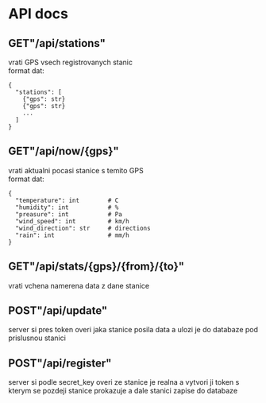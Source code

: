 # API docs

## GET"/api/stations"
vrati GPS vsech registrovanych stanic <br/> 
format dat:
```
{
  "stations": [
    {"gps": str}
    {"gps": str}
    ...
  ]
}
```

## GET"/api/now/{gps}"
vrati aktualni pocasi stanice s temito GPS <br/> 
format dat:
```
{
  "temperature": int        # C
  "humidity": int           # %
  "preasure": int           # Pa
  "wind_speed": int         # km/h
  "wind_direction": str     # directions
  "rain": int               # mm/h 
}
```

## GET"/api/stats/{gps}/{from}/{to}"
vrati vchena namerena data z dane stanice

## POST"/api/update"
server si pres token overi jaka stanice posila data a ulozi je do databaze pod prislusnou stanici

## POST"/api/register"
server si podle secret_key overi ze stanice je realna a vytvori ji token s kterym se pozdeji stanice prokazuje a dale stanici zapise do databaze
